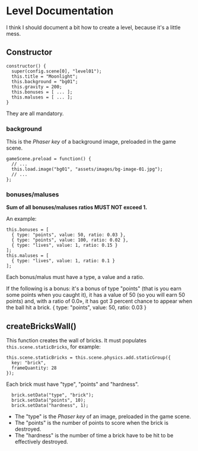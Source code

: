 # Level Documentation

I think I should document a bit how to create a level, because it's a little
mess.

## Constructor

    constructor() {
      super(config.scene[0], "level01");
      this.title = "Moonlight";
      this.background = "bg01";
      this.gravity = 200;
      this.bonuses = [ ... ];
      this.maluses = [ ... ];
    }

They are all mandatory.

### background

This is the *Phaser key* of a background image, preloaded in the game scene.

    gameScene.preload = function() {
      // ...
      this.load.image("bg01", "assets/images/bg-image-01.jpg");
      // ...
    };

### bonuses/maluses

**Sum of all bonuses/maluses ratios MUST NOT exceed 1.**

An example:

    this.bonuses = [
      { type: "points", value: 50, ratio: 0.03 },
      { type: "points", value: 100, ratio: 0.02 },
      { type: "lives", value: 1, ratio: 0.15 }
    ];
    this.maluses = [
      { type: "lives", value: 1, ratio: 0.1 }
    ];

Each bonus/malus must have a type, a value and a ratio.

If the following is a bonus: it's a bonus of type "points" (that is you earn
some points when you caught it), it has a value of 50 (so you will earn 50
points) and, with a ratio of 0.0», it has got 3 percent chance to appear when
the ball hit a brick.
      { type: "points", value: 50, ratio: 0.03 }

## createBricksWall()

This function creates the wall of bricks. It must populates
`this.scene.staticBricks`, for example:

    this.scene.staticBricks = this.scene.physics.add.staticGroup({
      key: "brick",
      frameQuantity: 28
    });

Each brick must have "type", "points" and "hardness".

      brick.setData("type", "brick");
      brick.setData("points", 10);
      brick.setData("hardness", 1);

- The "type" is the *Phaser key* of an image, preloaded in the game scene.
- The "points" is the number of points to score when the brick is destroyed.
- The "hardness" is the number of time a brick have to be hit to be effectively destroyed.
